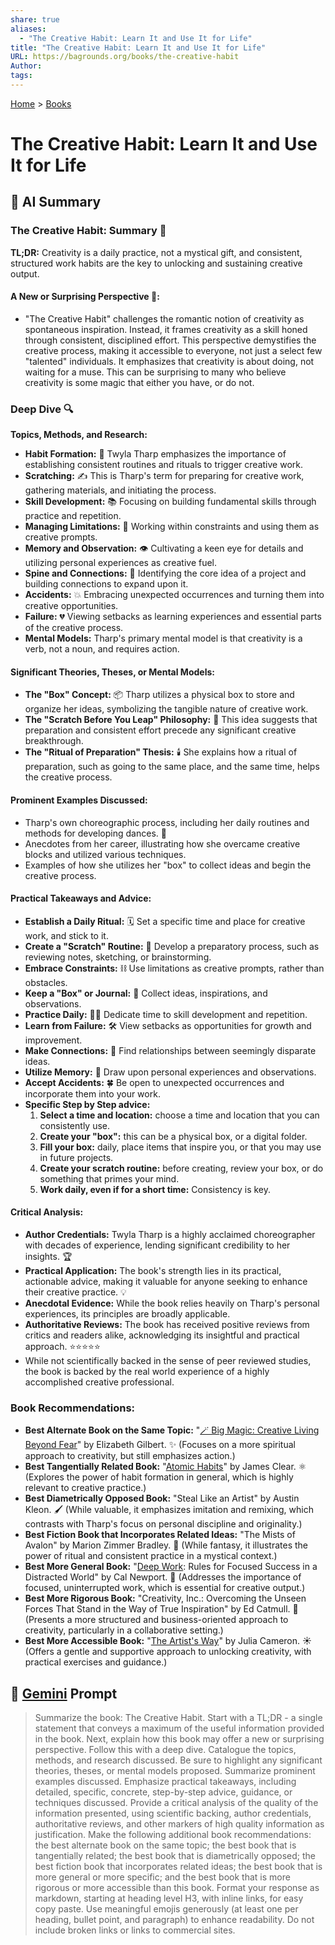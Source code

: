 ```yaml
---
share: true
aliases:
  - "The Creative Habit: Learn It and Use It for Life"
title: "The Creative Habit: Learn It and Use It for Life"
URL: https://bagrounds.org/books/the-creative-habit
Author: 
tags: 
---
```

[Home](../index.md) > [Books](./index.md)  
# The Creative Habit: Learn It and Use It for Life  
## 🤖 AI Summary  
### The Creative Habit: Summary 🎨  
**TL;DR:** Creativity is a daily practice, not a mystical gift, and consistent, structured work habits are the key to unlocking and sustaining creative output.  
  
#### **A New or Surprising Perspective 🤯:**  
* "The Creative Habit" challenges the romantic notion of creativity as spontaneous inspiration. Instead, it frames creativity as a skill honed through consistent, disciplined effort. This perspective demystifies the creative process, making it accessible to everyone, not just a select few "talented" individuals. It emphasizes that creativity is about doing, not waiting for a muse. This can be surprising to many who believe creativity is some magic that either you have, or do not.  
  
### Deep Dive 🔍  
**Topics, Methods, and Research:**  
* **Habit Formation:** 🔄 Twyla Tharp emphasizes the importance of establishing consistent routines and rituals to trigger creative work.  
* **Scratching:** ✍️ This is Tharp's term for preparing for creative work, gathering materials, and initiating the process.  
* **Skill Development:** 📚 Focusing on building fundamental skills through practice and repetition.  
* **Managing Limitations:** 🚧 Working within constraints and using them as creative prompts.  
* **Memory and Observation:** 👁️ Cultivating a keen eye for details and utilizing personal experiences as creative fuel.  
* **Spine and Connections:** 🔗 Identifying the core idea of a project and building connections to expand upon it.  
* **Accidents:** 💥 Embracing unexpected occurrences and turning them into creative opportunities.  
* **Failure:** 💔 Viewing setbacks as learning experiences and essential parts of the creative process.  
* **Mental Models:** Tharp's primary mental model is that creativity is a verb, not a noun, and requires action.  
  
#### **Significant Theories, Theses, or Mental Models:**  
* **The "Box" Concept:** 📦 Tharp utilizes a physical box to store and organize her ideas, symbolizing the tangible nature of creative work.  
* **The "Scratch Before You Leap" Philosophy:** 🐾 This idea suggests that preparation and consistent effort precede any significant creative breakthrough.  
* **The "Ritual of Preparation" Thesis:** 🕯️ She explains how a ritual of preparation, such as going to the same place, and the same time, helps the creative process.  
  
#### **Prominent Examples Discussed:**  
* Tharp's own choreographic process, including her daily routines and methods for developing dances. 💃  
* Anecdotes from her career, illustrating how she overcame creative blocks and utilized various techniques.  
* Examples of how she utilizes her "box" to collect ideas and begin the creative process.  
  
#### **Practical Takeaways and Advice:**  
* **Establish a Daily Ritual:** 🗓️ Set a specific time and place for creative work, and stick to it.  
* **Create a "Scratch" Routine:** 📝 Develop a preparatory process, such as reviewing notes, sketching, or brainstorming.  
* **Embrace Constraints:** ⛓️ Use limitations as creative prompts, rather than obstacles.  
* **Keep a "Box" or Journal:** 📒 Collect ideas, inspirations, and observations.  
* **Practice Daily:** 🏋️‍♀️ Dedicate time to skill development and repetition.  
* **Learn from Failure:** 🛠️ View setbacks as opportunities for growth and improvement.  
* **Make Connections:** 🤝 Find relationships between seemingly disparate ideas.  
* **Utilize Memory:** 🧠 Draw upon personal experiences and observations.  
* **Accept Accidents:** 🍀 Be open to unexpected occurrences and incorporate them into your work.  
* **Specific Step by Step advice:**  
    1.  **Select a time and location:** choose a time and location that you can consistently use.  
    2.  **Create your "box":** this can be a physical box, or a digital folder.  
    3.  **Fill your box:** daily, place items that inspire you, or that you may use in future projects.  
    4.  **Create your scratch routine:** before creating, review your box, or do something that primes your mind.  
    5.  **Work daily, even if for a short time:** Consistency is key.  
  
#### **Critical Analysis:**  
* **Author Credentials:** Twyla Tharp is a highly acclaimed choreographer with decades of experience, lending significant credibility to her insights. 🏆  
* **Practical Application:** The book's strength lies in its practical, actionable advice, making it valuable for anyone seeking to enhance their creative practice. 💡  
* **Anecdotal Evidence:** While the book relies heavily on Tharp's personal experiences, its principles are broadly applicable.  
* **Authoritative Reviews:** The book has received positive reviews from critics and readers alike, acknowledging its insightful and practical approach. ⭐⭐⭐⭐⭐  
* While not scientifically backed in the sense of peer reviewed studies, the book is backed by the real world experience of a highly accomplished creative professional.  
  
### **Book Recommendations:**  
* **Best Alternate Book on the Same Topic:** "[🪄 Big Magic: Creative Living Beyond Fear](./big-magic.md)" by Elizabeth Gilbert. ✨ (Focuses on a more spiritual approach to creativity, but still emphasizes action.)  
* **Best Tangentially Related Book:** "[Atomic Habits](./atomic-habits.md)" by James Clear. ⚛️ (Explores the power of habit formation in general, which is highly relevant to creative practice.)  
* **Best Diametrically Opposed Book:** "Steal Like an Artist" by Austin Kleon. 🖌️ (While valuable, it emphasizes imitation and remixing, which contrasts with Tharp's focus on personal discipline and originality.)  
* **Best Fiction Book that Incorporates Related Ideas:** "The Mists of Avalon" by Marion Zimmer Bradley. 🔮 (While fantasy, it illustrates the power of ritual and consistent practice in a mystical context.)  
* **Best More General Book:** "[Deep Work](./deep-work.md): Rules for Focused Success in a Distracted World" by Cal Newport. 🧠 (Addresses the importance of focused, uninterrupted work, which is essential for creative output.)  
* **Best More Rigorous Book:** "Creativity, Inc.: Overcoming the Unseen Forces That Stand in the Way of True Inspiration" by Ed Catmull. 🏢 (Presents a more structured and business-oriented approach to creativity, particularly in a collaborative setting.)  
* **Best More Accessible Book:** "[The Artist's Way](./the-artists-way.md)" by Julia Cameron. ☀️ (Offers a gentle and supportive approach to unlocking creativity, with practical exercises and guidance.)  
  
## 💬 [Gemini](https://gemini.google.com) Prompt  
> Summarize the book: The Creative Habit. Start with a TL;DR - a single statement that conveys a maximum of the useful information provided in the book. Next, explain how this book may offer a new or surprising perspective. Follow this with a deep dive. Catalogue the topics, methods, and research discussed. Be sure to highlight any significant theories, theses, or mental models proposed. Summarize prominent examples discussed. Emphasize practical takeaways, including detailed, specific, concrete, step-by-step advice, guidance, or techniques discussed. Provide a critical analysis of the quality of the information presented, using scientific backing, author credentials, authoritative reviews, and other markers of high quality information as justification. Make the following additional book recommendations: the best alternate book on the same topic; the best book that is tangentially related; the best book that is diametrically opposed; the best fiction book that incorporates related ideas; the best book that is more general or more specific; and the best book that is more rigorous or more accessible than this book. Format your response as markdown, starting at heading level H3, with inline links, for easy copy paste. Use meaningful emojis generously (at least one per heading, bullet point, and paragraph) to enhance readability. Do not include broken links or links to commercial sites.